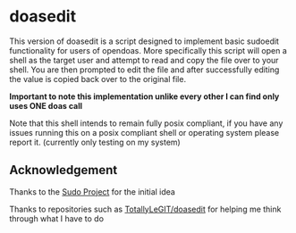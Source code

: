 # doasedit

This version of doasedit is a script designed to implement basic sudoedit functionality for users of opendoas.
More specifically this script will open a shell as the target user and attempt to read and copy the file over
to your shell. You are then prompted to edit the file and after successfully editing the value is copied back
over to the original file.

**Important to note this implementation unlike every other I can find only uses ONE doas call**

Note that this shell intends to remain fully posix compliant, if you have any issues running this on a posix
compliant shell or operating system please report it. (currently only testing on my system)

## Acknowledgement
Thanks to the [Sudo Project](https://github.com/sudo-project/sudo) for the initial idea

Thanks to repositories such as [TotallyLeGIT/doasedit](https://codeberg.org/TotallyLeGIT/doasedit) for helping me think through what I have to do
